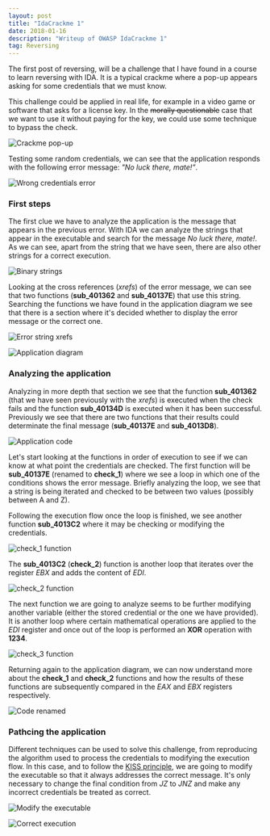 ```yaml
---
layout: post
title: "IdaCrackme 1"
date: 2018-01-16
description: "Writeup of OWASP IdaCrackme 1"
tag: Reversing
---
```


The first post of reversing, will be a challenge that I have found in a course to learn reversing with IDA. It is a typical crackme where a pop-up appears asking for some credentials that we must know.

This challenge could be applied in real life, for example in a video game or software that asks for a license key. In the <del>morally questionable</del> case that we want to use it without paying for the key, we could use some technique to bypass the check.

![](/images/posts/IdaCrackme1/img1.png "Crackme pop-up")

Testing some random credentials, we can see that the application responds with the following error message: *"No luck there, mate!”*.

![](/images/posts/IdaCrackme1/img2.png "Wrong credentials error")

### First steps

The first clue we have to analyze the application is the message that appears in the previous error. With IDA we can analyze the strings that appear in the executable and search for the message *No luck there, mate!*. As we can see, apart from the string that we have seen, there are also other strings for a correct execution.

![](/images/posts/IdaCrackme1/img3.png "Binary strings")

Looking at the cross references (*xrefs*) of the error message, we can see that two functions (**sub_401362** and **sub_40137E**) that use this string. Searching the functions we have found in the application diagram we see that there is a section where it's decided whether to display the error message or the correct one.

![](/images/posts/IdaCrackme1/img4.png "Error string xrefs")

![](/images/posts/IdaCrackme1/img5.png "Application diagram")

### Analyzing the application

Analyzing in more depth that section we see that the function **sub_401362** (that we have seen previously with the *xrefs*) is executed when the check fails and the function **sub_40134D** is executed when it has been successful. Previously we see that there are two functions that their results could determinate the final message (**sub_40137E** and **sub_4013D8**).

![](/images/posts/IdaCrackme1/img6.png "Application code")

Let's start looking at the functions in order of execution to see if we can know at what point the credentials are checked. The first function will be **sub_40137E** (renamed to **check_1**) where we see a loop in which one of the conditions shows the error message. Briefly analyzing the loop, we see that a string is being iterated and checked to be between two values (possibly between A and Z). 

Following the execution flow once the loop is finished, we see another function **sub_4013C2** where it may be checking or modifying the credentials.

![](/images/posts/IdaCrackme1/img7.png "check_1 function")

The **sub_4013C2** (**check_2**) function is another loop that iterates over the register *EBX* and adds the content of *EDI*.

![](/images/posts/IdaCrackme1/img8.png "check_2 function")

The next function we are going to analyze seems to be further modifying another variable (either the stored credential or the one we have provided). It is another loop where certain mathematical operations are applied to the *EDI* register and once out of the loop is performed an **XOR** operation with **1234**.

![](/images/posts/IdaCrackme1/img9.png "check_3 function")

Returning again to the application diagram, we can now understand more about the **check_1** and **check_2** functions and how the results of these functions are subsequently compared in the *EAX* and *EBX* registers respectively.

![](/images/posts/IdaCrackme1/img10.png "Code renamed")

### Pathcing the application

Different techniques can be used to solve this challenge, from reproducing the algorithm used to process the credentials to modifying the execution flow. In this case, and to follow the [KISS principle](https://en.wikipedia.org/wiki/KISS_principle), we are going to modify the executable so that it always addresses the correct message. It's only necessary to change the final condition from *JZ* to *JNZ* and make any incorrect credentials be treated as correct.

![](/images/posts/IdaCrackme1/img11.png "Modify the executable")

![](/images/posts/IdaCrackme1/img13.png "Correct execution")